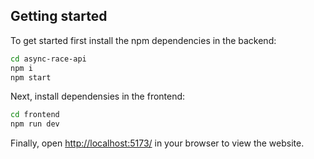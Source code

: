 ## Getting started

To get started first install the npm dependencies in the backend:

```bash
cd async-race-api
npm i
npm start
```

Next, install dependensies in the frontend:

```bash
cd frontend
npm run dev
```

Finally, open [http://localhost:5173/](http://localhost:5173/) in your browser to view the website.
